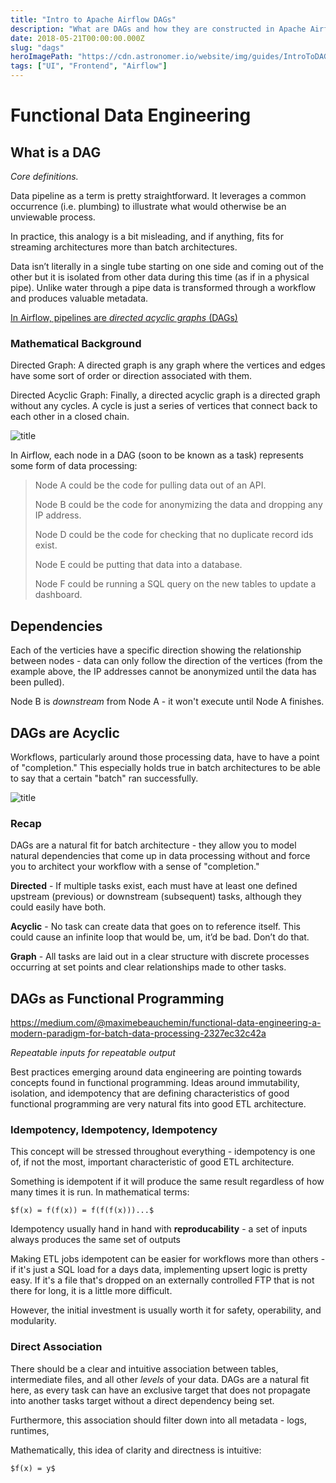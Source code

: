 ```yaml
---
title: "Intro to Apache Airflow DAGs"
description: "What are DAGs and how they are constructed in Apache Airflow?"
date: 2018-05-21T00:00:00.000Z
slug: "dags"
heroImagePath: "https://cdn.astronomer.io/website/img/guides/IntroToDAG_preview.png"
tags: ["UI", "Frontend", "Airflow"]
---
```


# Functional Data Engineering

## What is a DAG

_Core definitions._

Data pipeline as a term is pretty straightforward. It leverages a common occurrence (i.e. plumbing) to illustrate what would otherwise be an unviewable process.

In practice, this analogy is a bit misleading, and if anything, fits for streaming architectures more than batch architectures.

Data isn’t literally in a single tube starting on one side and coming out of the other but it is isolated from other data during this time (as if in a physical pipe). Unlike water through a pipe data is transformed through a workflow and produces valuable metadata.

[In Airflow, pipelines are _directed acyclic graphs_ (DAGs)](https://airflow.apache.org/concepts.html?highlight=what%20dag#dags)

### Mathematical Background

Directed Graph: A directed graph is any graph where the vertices and edges have some sort of order or direction associated with them.

Directed Acyclic Graph: Finally, a directed acyclic graph is a directed graph without any cycles. A cycle is just a series of vertices that connect back to each other in a closed chain.

![title](https://cdn.astronomer.io/website/img/guides/dag_example.png)

In Airflow, each node in a DAG (soon to be known as a task) represents some form of data processing:

> Node A could be the code for pulling data out of an API.
>
> Node B could be the code for anonymizing the data and dropping any IP address.
>
> Node D could be the code for checking that no duplicate record ids exist.
>
> Node E could be putting that data into a database.
>
> Node F could be running a SQL query on the new tables to update a dashboard.

## Dependencies

Each of the verticies have a specific direction showing the relationship between nodes - data can only follow the direction of the vertices (from the example above, the IP addresses cannot be anonymized until the data has been pulled).

Node B is  _downstream_ from Node A - it won't execute until Node A finishes.

## DAGs are Acyclic

Workflows, particularly around those processing data, have to have a point of "completion." This especially holds true in batch architectures to be able to say that a certain "batch" ran successfully.

![title](https://cdn.astronomer.io/website/img/guides/cycle_example.png)

### Recap

DAGs are a natural fit for batch architecture - they allow you to model natural dependencies that come up in data processing without and force you to architect your workflow with a sense of "completion."

**Directed** - If multiple tasks exist, each must have at least one defined upstream (previous) or downstream (subsequent) tasks, although they could easily have both.

**Acyclic** - No task can create data that goes on to reference itself. This could cause an infinite loop that would be, um, it’d be bad. Don’t do that.

**Graph** - All tasks are laid out in a clear structure with discrete processes occurring at set points and clear relationships made to other tasks.

## DAGs as Functional Programming

https://medium.com/@maximebeauchemin/functional-data-engineering-a-modern-paradigm-for-batch-data-processing-2327ec32c42a

_Repeatable inputs for repeatable output_

Best practices emerging around data engineering are pointing towards concepts found in functional programming. Ideas around immutability, isolation, and idempotency that are defining characteristics of good functional programming are very natural fits into good ETL architecture.

### Idempotency, Idempotency, Idempotency

This concept will be stressed throughout everything - idempotency is one of, if not the most, important characteristic of good ETL architecture.

Something is idempotent if it will produce the same result regardless of how many times it is run. In mathematical terms:

`$f(x) = f(f(x)) = f(f(f(x)))...$`

Idempotency usually hand in hand with **reproducability** - a set of inputs always produces the same set of outputs

Making ETL jobs idempotent can be easier for workflows  more than others - if it's just a SQL load for a days data, implementing upsert logic is pretty easy. If it's a file that's dropped on an externally controlled FTP that is not there for long, it is a little more difficult.

However, the initial investment is usually worth it for safety, operability, and modularity.

### Direct Association

There should be a clear and intuitive association between tables, intermediate files, and all other _levels_ of your data. DAGs are a natural fit here, as every task can have an exclusive target that does not propagate into another tasks target without a direct dependency being set.

Furthermore, this association should filter down into all metadata - logs, runtimes,

Mathematically, this idea of clarity and directness is intuitive:

`$f(x) = y$`
